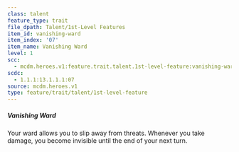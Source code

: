 ```yaml
---
class: talent
feature_type: trait
file_dpath: Talent/1st-Level Features
item_id: vanishing-ward
item_index: '07'
item_name: Vanishing Ward
level: 1
scc:
  - mcdm.heroes.v1:feature.trait.talent.1st-level-feature:vanishing-ward
scdc:
  - 1.1.1:13.1.1.1:07
source: mcdm.heroes.v1
type: feature/trait/talent/1st-level-feature
---
```


##### Vanishing Ward

Your ward allows you to slip away from threats. Whenever you take damage, you become invisible until the end of your next turn.
